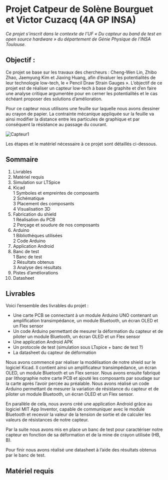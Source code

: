 # Projet Catpeur de Solène Bourguet et Victor Cuzacq (4A GP INSA)  
_Ce projet s’inscrit dans le contexte de l’UF « Du capteur au band de test en open source hardware » du département de Génie Physique de l’INSA Toulouse._  

## Objectif :  
Ce projet se base sur les travaux des chercheurs : Cheng-Wen Lin, Zhibo Zhao, Jaemyung Kim et Jiaxing Huang, afin d’évaluer les potentialités de leur technologie low-tech, le « Pencil Draw Strain Gauges ». L’objectif de ce projet est de réaliser un capteur low-tech à base de graphite et d’en faire une analyse critique argumentée pour en cerner les potentialités et le cas échéant proposer des solutions d’amélioration.  

Pour ce capteur nous utilisons une feuille sur laquelle nous avons dessiner au crayon de papier. La contrainte mécanique appliquée sur la feuille va ainsi modifier la distance entre les particules de graphique et par conséquent la résistance au passage du courant.  


![Capteur1](https://i.ibb.co/DMG7h8b/imag12.png)  

Les étapes et le matériel nécessaire à ce projet sont détaillés ci-dessous.  

## Sommaire  
1. Livrables  
2. Matériel requis  
3. Simulation sur LTSpice  
4. Kicad  
  1 Symboles et empreintes de composants  
  2 Schématique   
  3 Placement des composants  
  4 Visualisation 3D  
5. Fabrication du shield  
  1 Réalisation du PCB  
  2 Perçage et soudure de nos composants  
6. Arduino  
  1 Bibliothèques utilisées  
  2 Code Arduino  
7. Application Android
8. Banc de test  
  1 Banc de test  
  2 Résultats obtenus  
  3 Analyse des résultats  
9. Pistes d’améliorations   
10. Datasheet

## Livrables  
Voici l’ensemble des livrables du projet :  
- Une carte PCB se connectant à un module Arduino UNO contenant un amplification transimpédance, un module Bluetooth, un écran OLED et un Flex sensor  
-	Un code Arduino permettant de mesurer la déformation du capteur et de piloter un module Bluetooth, un écran OLED et un Flex sensor  
-	Une application Android APK  
-	Un protocole de test (simulation sous LTspice + banc de test ?)  
-	La datasheet du capteur de déformation  


Nous avons commencé par réaliser la modélisation de notre shield sur le logiciel Kicad. Il contient ainsi un amplificateur transimpédance, un écran OLED, un module Bluetooth et un Flex sensor. Nous avons ensuite fabriqué par lithographie notre carte PCB et ajouté les composants par soudage sur la carte après l’avoir percée au préalable. 
Nous avons réalisé un code Arduino permettant de mesurer la variation de résistance du capteur et de piloter un module Bluetooth, un écran OLED et un Flex sensor.  

En parallèle de cela, nous avons créé une application Android grâce au logiciel MIT App Inventor, capable de communiquer avec le module Bluetooth et recevoir la valeur de la tension de sortie et de calculer les valeurs de résistances de notre capteur.  

Par la suite nous avons mis en place un banc de test pour caractériser notre capteur en fonction de sa déformation et de la mine de crayon utilisée (HB, B).   

Pour finir nous avons réalisé une datasheet à l’aide des résultats obtenus par le banc de test.   


## Matériel requis



